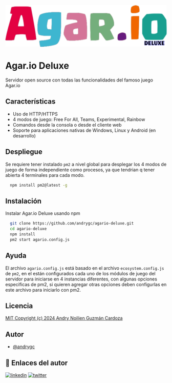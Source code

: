 <p align="center">
    <img src="https://github.com/andrygc/agario-deluxe/blob/main/logo.png"
        height="130">
</p>

# Agar.io Deluxe
Servidor open source con todas las funcionalidades del famoso juego Agar.io


## Características
- Uso de HTTP/HTTPS
- 4 modos de juego: Free For All, Teams, Experimental, Rainbow
- Comandos desde la consola o desde el cliente web
- Soporte para aplicaciones nativas de Windows, Linux y Android (en desarrollo)


## Despliegue
Se requiere tener instalado `pm2` a nivel global para desplegar los 4 modos de juego de forma independiente como procesos, ya que tendrian q tener abierta 4 terminales para cada modo.
```bash
  npm install pm2@latest -g
```


## Instalación
Instalar Agar.io Deluxe usando npm
```bash
  git clone https://github.com/andrygc/agario-deluxe.git
  cd agario-deluxe
  npm install
  pm2 start agario.config.js
```



## Ayuda
El archivo `agario.config.js` está basado en el archivo `ecosystem.config.js` de `pm2`, en el están configurados cada uno de los módulos de juego del servidor para iniciarse en 4 instancias diferentes, con algunas opciones especificas de pm2, si quieren agregar otras opciones deben configurlas en este archivo para iniciarlo con pm2.


## Licencia
[MIT Copyright (c) 2024 Andry Noilien Guzmán Cardoza](https://github.com/andrygc/agario-deluxe/blob/main/LICENSE)


## Autor
- [@andrygc](https://www.github.com/andrygc)


## 🔗 Enlaces del autor
[![linkedin](https://img.shields.io/badge/linkedin-0A66C2?style=for-the-badge&logo=linkedin&logoColor=white)](https://www.linkedin.com/andry-cardoza)
[![twitter](https://img.shields.io/badge/twitter-1DA1F2?style=for-the-badge&logo=twitter&logoColor=white)](https://twitter.com/@andrycardoza)


